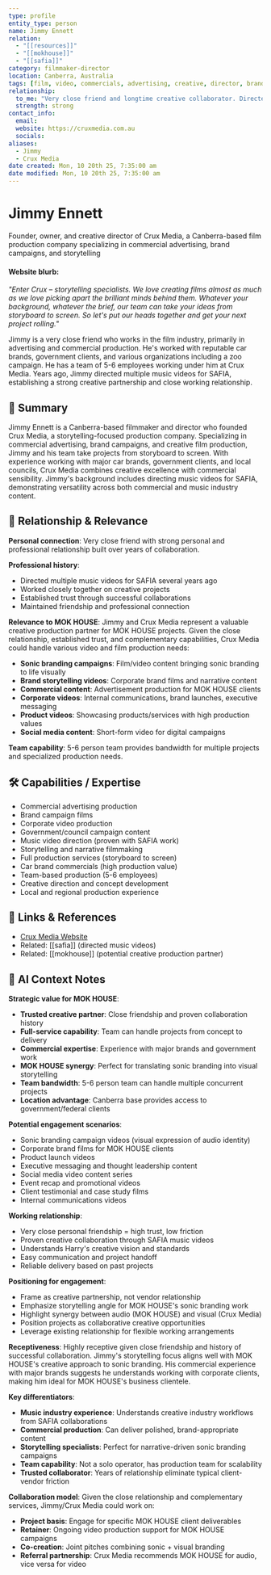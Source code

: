 ```yaml
---
type: profile
entity_type: person
name: Jimmy Ennett
relation:
  - "[[resources]]"
  - "[[mokhouse]]"
  - "[[safia]]"
category: filmmaker-director
location: Canberra, Australia
tags: [film, video, commercials, advertising, creative, director, brand-campaigns]
relationship:
  to_me: "Very close friend and longtime creative collaborator. Directed multiple SAFIA music videos years ago, extensive working relationship in film and video production."
  strength: strong
contact_info:
  email:
  website: https://cruxmedia.com.au
  socials:
aliases:
  - Jimmy
  - Crux Media
date created: Mon, 10 20th 25, 7:35:00 am
date modified: Mon, 10 20th 25, 7:35:00 am
---
```


# Jimmy Ennett

Founder, owner, and creative director of Crux Media, a Canberra-based film production company specializing in commercial advertising, brand campaigns, and storytelling

#### Website blurb:

*"Enter Crux – storytelling specialists. We love creating films almost as much as we love picking apart the brilliant minds behind them. Whatever your background, whatever the brief, our team can take your ideas from storyboard to screen. So let's put our heads together and get your next project rolling."*

Jimmy is a very close friend who works in the film industry, primarily in advertising and commercial production. He's worked with reputable car brands, government clients, and various organizations including a zoo campaign. He has a team of 5-6 employees working under him at Crux Media. Years ago, Jimmy directed multiple music videos for SAFIA, establishing a strong creative partnership and close working relationship.

## 🧠 Summary

Jimmy Ennett is a Canberra-based filmmaker and director who founded Crux Media, a storytelling-focused production company. Specializing in commercial advertising, brand campaigns, and creative film production, Jimmy and his team take projects from storyboard to screen. With experience working with major car brands, government clients, and local councils, Crux Media combines creative excellence with commercial sensibility. Jimmy's background includes directing music videos for SAFIA, demonstrating versatility across both commercial and music industry content.

## 🧭 Relationship & Relevance

**Personal connection**: Very close friend with strong personal and professional relationship built over years of collaboration.

**Professional history**:
- Directed multiple music videos for SAFIA several years ago
- Worked closely together on creative projects
- Established trust through successful collaborations
- Maintained friendship and professional connection

**Relevance to MOK HOUSE**:
Jimmy and Crux Media represent a valuable creative production partner for MOK HOUSE projects. Given the close relationship, established trust, and complementary capabilities, Crux Media could handle various video and film production needs:

- **Sonic branding campaigns**: Film/video content bringing sonic branding to life visually
- **Brand storytelling videos**: Corporate brand films and narrative content
- **Commercial content**: Advertisement production for MOK HOUSE clients
- **Corporate videos**: Internal communications, brand launches, executive messaging
- **Product videos**: Showcasing products/services with high production values
- **Social media content**: Short-form video for digital campaigns

**Team capability**: 5-6 person team provides bandwidth for multiple projects and specialized production needs.

## 🛠️ Capabilities / Expertise

- Commercial advertising production
- Brand campaign films
- Corporate video production
- Government/council campaign content
- Music video direction (proven with SAFIA work)
- Storytelling and narrative filmmaking
- Full production services (storyboard to screen)
- Car brand commercials (high production value)
- Team-based production (5-6 employees)
- Creative direction and concept development
- Local and regional production experience

## 🔗 Links & References

- [Crux Media Website](https://cruxmedia.com.au)
- Related: [[safia]] (directed music videos)
- Related: [[mokhouse]] (potential creative production partner)

## 🧠 AI Context Notes

**Strategic value for MOK HOUSE**:
- **Trusted creative partner**: Close friendship and proven collaboration history
- **Full-service capability**: Team can handle projects from concept to delivery
- **Commercial expertise**: Experience with major brands and government work
- **MOK HOUSE synergy**: Perfect for translating sonic branding into visual storytelling
- **Team bandwidth**: 5-6 person team can handle multiple concurrent projects
- **Location advantage**: Canberra base provides access to government/federal clients

**Potential engagement scenarios**:
- Sonic branding campaign videos (visual expression of audio identity)
- Corporate brand films for MOK HOUSE clients
- Product launch videos
- Executive messaging and thought leadership content
- Social media video content series
- Event recap and promotional videos
- Client testimonial and case study films
- Internal communications videos

**Working relationship**:
- Very close personal friendship = high trust, low friction
- Proven creative collaboration through SAFIA music videos
- Understands Harry's creative vision and standards
- Easy communication and project handoff
- Reliable delivery based on past projects

**Positioning for engagement**:
- Frame as creative partnership, not vendor relationship
- Emphasize storytelling angle for MOK HOUSE's sonic branding work
- Highlight synergy between audio (MOK HOUSE) and visual (Crux Media)
- Position projects as collaborative creative opportunities
- Leverage existing relationship for flexible working arrangements

**Receptiveness**:
Highly receptive given close friendship and history of successful collaboration. Jimmy's storytelling focus aligns well with MOK HOUSE's creative approach to sonic branding. His commercial experience with major brands suggests he understands working with corporate clients, making him ideal for MOK HOUSE's business clientele.

**Key differentiators**:
- **Music industry experience**: Understands creative industry workflows from SAFIA collaborations
- **Commercial production**: Can deliver polished, brand-appropriate content
- **Storytelling specialists**: Perfect for narrative-driven sonic branding campaigns
- **Team capability**: Not a solo operator, has production team for scalability
- **Trusted collaborator**: Years of relationship eliminate typical client-vendor friction

**Collaboration model**:
Given the close relationship and complementary services, Jimmy/Crux Media could work on:
- **Project basis**: Engage for specific MOK HOUSE client deliverables
- **Retainer**: Ongoing video production support for MOK HOUSE campaigns
- **Co-creation**: Joint pitches combining sonic + visual branding
- **Referral partnership**: Crux Media recommends MOK HOUSE for audio, vice versa for video
